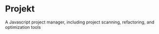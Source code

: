 Projekt
=========

A Javascript project manager, including project scanning, refactoring, and optimization tools
